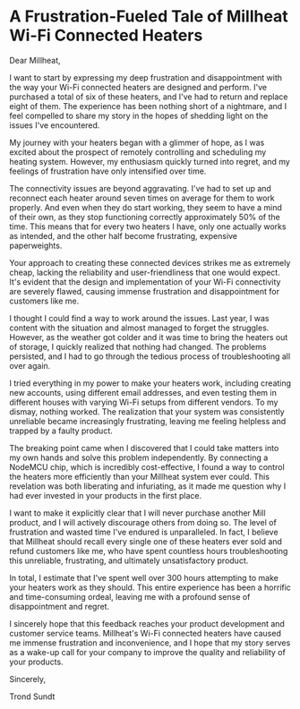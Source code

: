 # A Frustration-Fueled Tale of Millheat Wi-Fi Connected Heaters

Dear Millheat,

I want to start by expressing my deep frustration and disappointment with the way your Wi-Fi connected heaters are designed and perform. I've purchased a total of six of these heaters, and I've had to return and replace eight of them. The experience has been nothing short of a nightmare, and I feel compelled to share my story in the hopes of shedding light on the issues I've encountered.

My journey with your heaters began with a glimmer of hope, as I was excited about the prospect of remotely controlling and scheduling my heating system. However, my enthusiasm quickly turned into regret, and my feelings of frustration have only intensified over time.

The connectivity issues are beyond aggravating. I've had to set up and reconnect each heater around seven times on average for them to work properly. And even when they do start working, they seem to have a mind of their own, as they stop functioning correctly approximately 50% of the time. This means that for every two heaters I have, only one actually works as intended, and the other half become frustrating, expensive paperweights.

Your approach to creating these connected devices strikes me as extremely cheap, lacking the reliability and user-friendliness that one would expect. It's evident that the design and implementation of your Wi-Fi connectivity are severely flawed, causing immense frustration and disappointment for customers like me.

I thought I could find a way to work around the issues. Last year, I was content with the situation and almost managed to forget the struggles. However, as the weather got colder and it was time to bring the heaters out of storage, I quickly realized that nothing had changed. The problems persisted, and I had to go through the tedious process of troubleshooting all over again.

I tried everything in my power to make your heaters work, including creating new accounts, using different email addresses, and even testing them in different houses with varying Wi-Fi setups from different vendors. To my dismay, nothing worked. The realization that your system was consistently unreliable became increasingly frustrating, leaving me feeling helpless and trapped by a faulty product.

The breaking point came when I discovered that I could take matters into my own hands and solve this problem independently. By connecting a NodeMCU chip, which is incredibly cost-effective, I found a way to control the heaters more efficiently than your Millheat system ever could. This revelation was both liberating and infuriating, as it made me question why I had ever invested in your products in the first place.

I want to make it explicitly clear that I will never purchase another Mill product, and I will actively discourage others from doing so. The level of frustration and wasted time I've endured is unparalleled. In fact, I believe that Millheat should recall every single one of these heaters ever sold and refund customers like me, who have spent countless hours troubleshooting this unreliable, frustrating, and ultimately unsatisfactory product.

In total, I estimate that I've spent well over 300 hours attempting to make your heaters work as they should. This entire experience has been a horrific and time-consuming ordeal, leaving me with a profound sense of disappointment and regret.

I sincerely hope that this feedback reaches your product development and customer service teams. Millheat's Wi-Fi connected heaters have caused me immense frustration and inconvenience, and I hope that my story serves as a wake-up call for your company to improve the quality and reliability of your products.

Sincerely,

Trond Sundt
